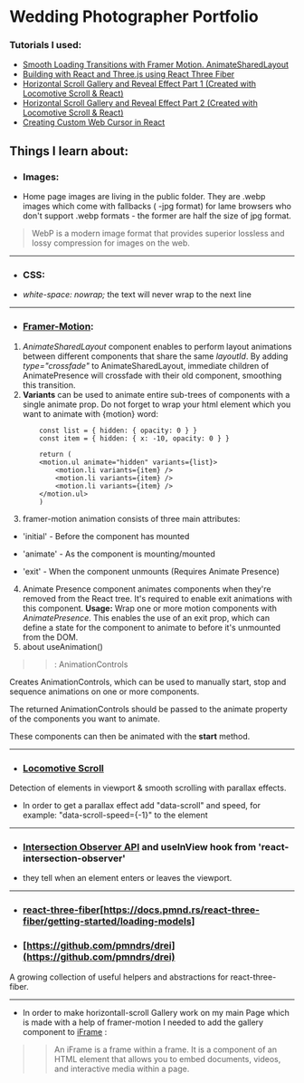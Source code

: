 # Wedding Photographer Portfolio

### Tutorials I used: 
- [Smooth Loading Transitions with Framer Motion. AnimateSharedLayout](https://www.notion.so/Framer-motion-AnimateSharedLayout-9e35e454cb5c4341a618a213558a857e)
- [Building with React and Three.js using React Three Fiber](https://www.youtube.com/watch?v=Qs9A3XIjbg4)
- [Horizontal Scroll Gallery and Reveal Effect Part 1 (Created with Locomotive Scroll & React)](https://www.youtube.com/watch?v=_T_VMwD-AnY)
- [Horizontal Scroll Gallery and Reveal Effect Part 2 (Created with Locomotive Scroll & React)](https://www.youtube.com/watch?v=SCkmUTaUGCk&t=359s)
- [Creating Custom Web Cursor in React](https://www.youtube.com/watch?v=m5oouFzHf7w)

## Things I learn about: 


- ### Images: 
- Home page images are living in the public folder. They are .webp images which come with fallbacks ( -jpg format) for lame browsers who don't support .webp formats - the former are half the size of jpg format. 

> WebP is a modern image format that provides superior lossless and lossy compression for images on the web. 
***

- ### CSS: 
- *white-space: nowrap;* the text will never wrap to the next line

***

- ### [Framer-Motion](https://www.framer.com/api/motion/):
1. *AnimateSharedLayout* component enables to perform layout animations between different components that share the same *layoutId*. By adding *type="crossfade"* to AnimateSharedLayout, immediate children of AnimatePresence will crossfade with their old component, smoothing this transition.
2. **Variants** can be used to animate entire sub-trees of components with a single animate prop. Do not forget to wrap your html element which you want to animate with {motion} word:
    ```
        const list = { hidden: { opacity: 0 } }
        const item = { hidden: { x: -10, opacity: 0 } }

        return (
        <motion.ul animate="hidden" variants={list}>
            <motion.li variants={item} />
            <motion.li variants={item} />
            <motion.li variants={item} />
        </motion.ul>
        )
    ```
3. framer-motion animation consists of three main attributes:
- 'initial' - Before the component has mounted

- 'animate' - As the component is mounting/mounted

- 'exit' - When the component unmounts (Requires Animate Presence)

4. Animate Presence component animates components when they're removed from the React tree. It's required to enable exit animations with this component. **Usage:** Wrap one or more motion components with *AnimatePresence*. This enables the use of an exit prop, which can define a state for the component to animate to before it's unmounted from the DOM.
5. about useAnimation() 
> > : AnimationControls

Creates AnimationControls, which can be used to manually start, stop and sequence animations on one or more components.

The returned AnimationControls should be passed to the animate property of the components you want to animate.

These components can then be animated with the **start** method.

***

- ### [Locomotive Scroll](https://github.com/locomotivemtl/locomotive-scroll) 
Detection of elements in viewport & smooth scrolling with parallax effects.
- In order to get a parallax effect add "data-scroll" and speed, for example: "data-scroll-speed={-1}" to the element 
***

- ### [Intersection Observer API](https://developer.mozilla.org/en-US/docs/Web/API/Intersection_Observer_API) and useInView hook from 'react-intersection-observer' 
- they tell  when an element enters or leaves the viewport. 

***

- ### [react-three-fiber](react-three-fiber)[https://docs.pmnd.rs/react-three-fiber/getting-started/loading-models]
- ### [https://github.com/pmndrs/drei](https://github.com/pmndrs/drei) 
 A growing collection of useful helpers and abstractions for react-three-fiber.

***
- In order to make horizontall-scroll Gallery work on my main Page which is made with a help of framer-motion I needed to add the gallery component to [iFrame](https://www.hostinger.com/tutorials/what-is-iframe/) : 
> > An iFrame is a frame within a frame. It is a component of an HTML element that allows you to embed documents, videos, and interactive media within a page.
